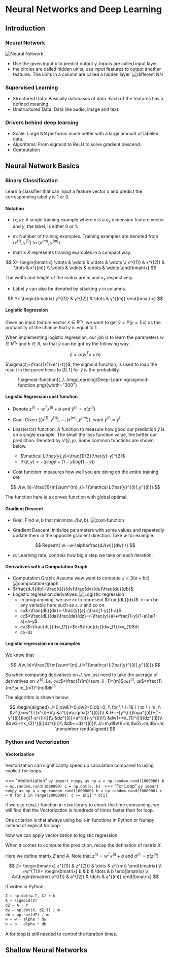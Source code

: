 # Neural Networks and Deep Learning
## Introduction
### Neural Network
![Neural Network](../../img/Learning/Deep-Learning/Neural-Network.png)

* Use the given input x to predict output y. Inputs are called input layer.
* the circles are called hidden units, use input features to output another features. The units in a column are called a hidden layer.
![different NN](../../img/Learning/Deep-Learning/NNtypes.png)
### Supervised Learning
* Structured Data: Basically databases of data. Each of the features has a defined meaning.
* Unstructured Data: Data like audio, image and text.
### Drivers behind deep learning
* Scale: Large NN performs much better with a large amount of labeled data. 
* Algorithms: From sigmoid to ReLU to solve gradient descend.
* Computation
## Neural Network Basics
### Binary Classification
Learn a classifier that can input a feature vector x and predict the corresponding label y is 1 or 0.
#### Notation
* $(x,y)$: A single training example where $x$ is a $n_{x}$ dimension feature vector and $y$, the label, is either 0 or 1.

* $m$: Number of training examples. Training examples are denoted from $(x^{(1)},y^{(1)})$ to $(x^{(m)},y^{(m)})$

* matrix $X$ represents training examples in a compact way.

$$
X=
\begin{bmatrix}
\vdots & \vdots & \cdots & \vdots \\
x^{(1)} & x^{(2)} & \dots & x^{(m)} \\
\vdots & \vdots & \cdots & \vdots
\end{bmatrix}
$$

The width and height of the matrix are $m$ and $n_{x}$ respectively.

* Label $y$ can also be denoted by stacking $y$ in columns.

$$
Y=
\begin{bmatrix}
y^{(1)} & y^{(2)} & \dots & y^{(m)}
\end{bmatrix}
$$

#### Logistic Regression
Given an input feature vector $x \in R^{n_{x}}$, we want to get $\hat{y}=P(y=1|x)$ as the probability of the chance that $y$ is equal to 1.

When  implementing logistic regression, our job is to learn the parameters $w \in R^{n_{x}}$ and $b \in R$, so that $\hat{y}$ can be got by the following way:

$$
\hat{y}=\sigma (w^{T}x+b)
$$

$\sigma(z)=\frac{1}{1+e^{-z}}$, the sigmoid function, is used to map the result in the parenthesis to $[0,1]$ for $\hat{y}$ is the probability.
<figure markdown>
    ![sigmoid-function](../../img/Learning/Deep-Learning/sigmoid-function.png){width="300"}
</figure>

#### Logistic Regression cost function
* Denote $z^{(i)}=w^{T}x^{(i)}+b$ and $\hat{y}^{(i)}=\sigma(z^{(i)})$

* Goal: Given $\{(x^{(1)},y^{(1)}),\dots,(x^{(m)},y^{(m)})\}$, want $\hat{y}^{(i)}\approx y^{i}$.

* Loss(error) function: A function to measure how good our prediction $\hat{y}$ is on a single example. The small the loss function value, the better our prediction. Denoted by $\mathcal L(\hat{y},y)$. Some common functions are shown below.
    * $\mathcal L(\hat{y},y)=\frac{1}{2}(\hat{y}-y)^{2}$
    * $\mathcal L(\hat{y},y)=-(ylog\hat{y}+(1-y)log(1-\hat{y}))$

* Cost function: measures how well you are doing on the entire training set.

$$
J(w, b)=\frac{1}{m}\sum^{m}_{i=1}\mathcal L(\hat{y}^{(i)},y^{(i)})
$$

The function here is a convex function with global optimal.
#### Gradient Descent
* Goal: Find $w,b$ that minimize $J(w,b)$.
![cost-function](../../img/Learning/Deep-Learning/cost-function.png)

* Gradient Descent: initialize parameters with some values and repeatedly update them in the opposite gradient direction. Take $w$ for example:

$$
Repeat\{
    w:=w-\alpha\frac{dJ(w)}{dw}
\}
$$

* $\alpha$: Learning rate, controls how big a step we take on each iteration.

#### Derivatives with a Computation Graph
* Computation Graph: Assume wew want to compute $J=3(a+bc)$
![computation-graph](../../img/Learning/Deep-Learning/computation-graph.png)
* $\frac{dJ}{db}=\frac{dJ}{dv}\frac{dv}{du}\frac{du}{db}$
* Logistic regression derivatives:
![Logistic regression](../../img/Learning/Deep-Learning/derivatives.png)
    * In programming, we use `dx` to represent $\frac{dL}{dx}$. `x` can be any variable here such as `a`, `z` and so on.
    * `da`$=\frac{dL}{da}=-\frac{y}{a}+\frac{1-y}{1-a}$
    * `dz`$=\frac{dL}{da}\frac{da}{dz}=(-\frac{y}{a}+\frac{1-y}{1-a})a(1-a)=a-y$
    * `dw1`$=\frac{dL}{dw_{1}}=$`dz`$\frac{dz}{dw_{1}}=x_{1}$`dz`
    * `db`$=$`dz`

#### Logistic regression on m examples
We know that 

$$
J(w, b)=\frac{1}{m}\sum^{m}_{i=1}\mathcal L(\hat{y}^{(i)},y^{(i)})
$$

So when computing derivatives on $J$, we just need to take the average of derivatives on $\mathcal L^{(i)}$.
i.e. `dw1`$=\frac{1}{m}\sum_{i=1}^{m}$`dw1`$^{(i)}$, `db`$=\frac{1}{m}\sum_{i=1}^{m}$`db`$^{(i)}$

The algorithm is shown below:

$$
\begin{aligned}
J=0;dw&1=0;dw2=0;db=0; \\
for \ \ i=1& \ \ to \ \ m: \\
&z^{i}=w^{T}x^{i}+b\\
&a^{i}=\sigma(z^{(i)})\\
&J+=-[y^{(i)}loga^{(i)}+(1-y^{(i)})log(1-a^{(i)})]\\
&dz^{(i)}=a^{(i)}-y^{(i)}\\
&dw1+=x_{1}^{(i)}dz^{(i)}\\
&dw2+=x_{2}^{(i)}dz^{(i)}\\
&db+=dz^{(i)}\\
J/=m;d&w1/=m;dw2/=m;db/=m;
\nonumber
\end{aligned}
$$

### Python and Vectorization
#### Vectorization
Vectorization can significantly speed up calculation compared to using explicit `for` loops.

=== "Vectorization"
    ```py
    import numpy as np
    a = np.random.rand(1000000)
    b = np.random.rand(1000000)
    c = np.dot(a, b)
    ```
=== "For Loop"
    ```py
    import numpy as np
    a = np.random.rand(1000000)
    b = np.random.rand(1000000)
    c = 0
    for i in range(1000000):
        c += a[i] * b[i]
    ```

If we use `time()` function in `time` library to check the time comsuming, we will find that the Vectorization is hundreds of times faster than for loop.

One criterian is that always using built-in functions in Python or Numpy instead of explicit for loop.

Now we can apply vectorization to logistic regression.

When it comes to compute the prediction, recap the defination of matrix $X$.

Here we define matrix $Z$ and $A$. Note that $z^{(i)}=w^{T}x^{(i)}+b$ and $a^{(i)}=\sigma(z^{(i)})$

$$
Z=
\begin{bmatrix}
z^{(1)} & z^{(2)} & \dots & z^{(m)} 
\end{bmatrix}
\\
=w^{T}X+
\begin{bmatrix}
b & b & \dots & b 
\end{bmatrix}
\\
A=\begin{bmatrix}
a^{(1)} & a^{(2)} & \dots & a^{(m)} 
\end{bmatrix}
$$

If writen in Python:
```py
Z = np.dot(w.T, X) + b
A = sigmoid(Z)
dZ = A - Y
dw = np.dot(X, dZ.T) / m
db = np.sum(dZ) / m
w = w - alpha * dw
b = b - alpha * db
```
A for loop is still needed to control the iteration times.

## Shallow Neural Networks